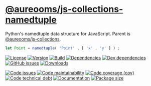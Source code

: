 [@aureooms/js-collections-namedtuple](https://aureooms.github.io/js-collections-namedtuple)
==

Python's namedtuple data structure for JavaScript. Parent is
[@aureooms/js-collections](https://github.com/aureooms/js-collections).

```js
let Point = namedtuple( 'Point' , [ 'x' , 'y' ] ) ;
```

[![License](https://img.shields.io/github/license/aureooms/js-collections-namedtuple.svg)](https://raw.githubusercontent.com/aureooms/js-collections-namedtuple/master/LICENSE)
[![Version](https://img.shields.io/npm/v/@aureooms/js-collections-namedtuple.svg)](https://www.npmjs.org/package/@aureooms/js-collections-namedtuple)
[![Build](https://img.shields.io/travis/aureooms/js-collections-namedtuple/master.svg)](https://travis-ci.org/aureooms/js-collections-namedtuple/branches)
[![Dependencies](https://img.shields.io/david/aureooms/js-collections-namedtuple.svg)](https://david-dm.org/aureooms/js-collections-namedtuple)
[![Dev dependencies](https://img.shields.io/david/dev/aureooms/js-collections-namedtuple.svg)](https://david-dm.org/aureooms/js-collections-namedtuple?type=dev)
[![GitHub issues](https://img.shields.io/github/issues/aureooms/js-collections-namedtuple.svg)](https://github.com/aureooms/js-collections-namedtuple/issues)
[![Downloads](https://img.shields.io/npm/dm/@aureooms/js-collections-namedtuple.svg)](https://www.npmjs.org/package/@aureooms/js-collections-namedtuple)

[![Code issues](https://img.shields.io/codeclimate/issues/aureooms/js-collections-namedtuple.svg)](https://codeclimate.com/github/aureooms/js-collections-namedtuple/issues)
[![Code maintainability](https://img.shields.io/codeclimate/maintainability/aureooms/js-collections-namedtuple.svg)](https://codeclimate.com/github/aureooms/js-collections-namedtuple/trends/churn)
[![Code coverage (cov)](https://img.shields.io/codecov/c/gh/aureooms/js-collections-namedtuple/master.svg)](https://codecov.io/gh/aureooms/js-collections-namedtuple)
[![Code technical debt](https://img.shields.io/codeclimate/tech-debt/aureooms/js-collections-namedtuple.svg)](https://codeclimate.com/github/aureooms/js-collections-namedtuple/trends/technical_debt)
[![Documentation](https://aureooms.github.io/js-collections-namedtuple//badge.svg)](https://aureooms.github.io/js-collections-namedtuple//source.html)
[![Package size](https://img.shields.io/bundlephobia/minzip/@aureooms/js-collections-namedtuple)](https://bundlephobia.com/result?p=@aureooms/js-collections-namedtuple)
